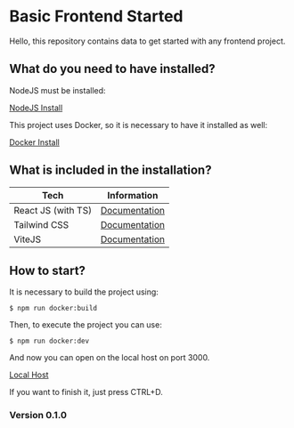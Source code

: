 # Basic Frontend Started

Hello, this repository contains data to get started with any frontend project.

## What do you need to have installed?

NodeJS must be installed:

[NodeJS Install](https://nodejs.org/)

This project uses Docker, so it is necessary to have it installed as well:

[Docker Install](https://docs.docker.com/desktop/)

## What is included in the installation?

| Tech  | Information |
| ------------- | ------------- |
|React JS (with TS)|[Documentation](https://en.reactjs.org/)
|Tailwind CSS|[Documentation](https://tailwindcss.com/)
|ViteJS|[Documentation](https://vitejs.dev/)

## How to start?

It is necessary to build the project using:

`$ npm run docker:build`

Then, to execute the project you can use:

`$ npm run docker:dev`

And now you can open on the local host on port 3000.

[Local Host](http://localhost:3000/)

If you want to finish it, just press CTRL+D.

### Version 0.1.0